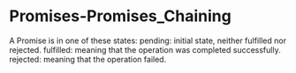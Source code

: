 # Promises-Promises_Chaining
A Promise is in one of these states:  pending: initial state, neither fulfilled nor rejected. fulfilled: meaning that the operation was completed successfully. rejected: meaning that the operation failed.
